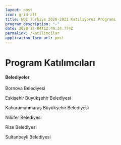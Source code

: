 ```yaml
---
layout: post
icon: grid-alt
title: NDI Türkiye 2020-2021 Katılıyoruz Programı
program_description: "-"
date: 2020-12-04T12:49:34.774Z
permalink: /katilimcilar
application_form_url: post
---
```

# **Program Katılımcıları**

#### Belediyeler

Bornova Belediyesi


Eskişehir Büyükşehir Belediyesi


Kaharamanmaraş Büyükşehir Belediyesi


Nilüfer Belediyesi


Rize Belediyesi


Sultanbeyli Belediyesi